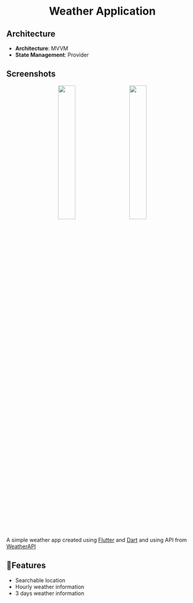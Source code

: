 <h1 align="center">Weather Application</h1>

## Architecture

- **Architecture**: MVVM
- **State Management**: Provider

## Screenshots

<p align="center">
<img src="https://user-images.githubusercontent.com/65973895/221436142-7ad8faec-a47d-46f9-9273-88ae809e6e36.png" width="30%"></img>&nbsp;&nbsp;&nbsp;&nbsp;&nbsp;&nbsp;&nbsp;&nbsp;
<img src="https://user-images.githubusercontent.com/65973895/221436168-ffa77b8c-5af1-4050-a2a0-52ff6d2ce651.png" width="30%"></img> 
</p>

A simple weather app created using [Flutter](https://flutter.dev/) and [Dart](https://dart.dev/) and
using API from [WeatherAPI](https://www.weatherapi.com)

## 🎯Features

- Searchable location
- Hourly weather information
- 3 days weather information
